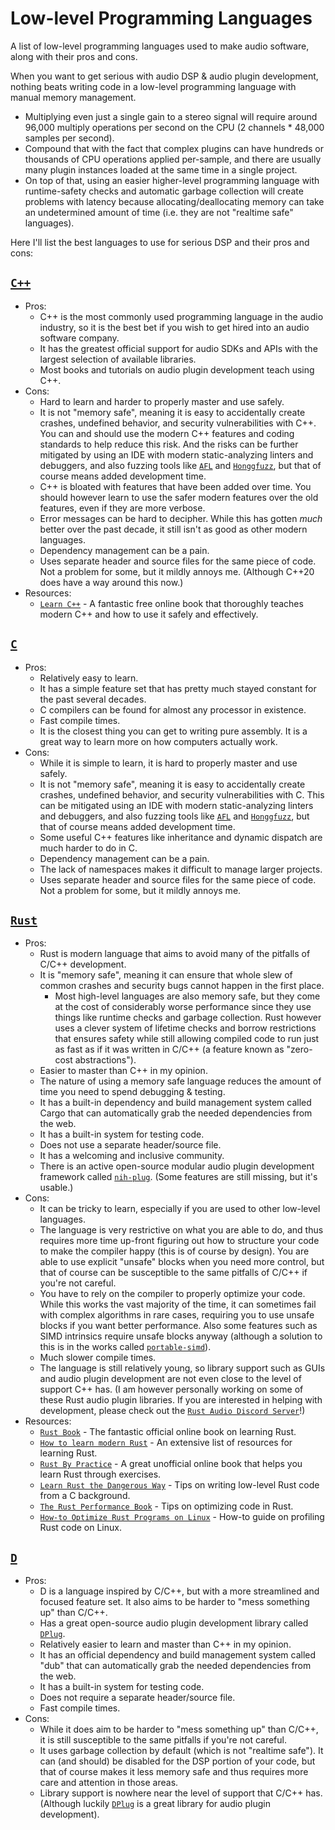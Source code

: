 # Low-level Programming Languages
A list of low-level programming languages used to make audio software, along with their pros and cons.

When you want to get serious with audio DSP & audio plugin development, nothing beats writing code in a low-level programming language with manual memory management.
 - Multiplying even just a single gain to a stereo signal will require around 96,000 multiply operations per second on the CPU (2 channels * 48,000 samples per second).
 - Compound that with the fact that complex plugins can have hundreds or thousands of CPU operations applied per-sample, and there are usually many plugin instances loaded at the same time in a single project.
 - On top of that, using an easier higher-level programming language with runtime-safety checks and automatic garbage collection will create problems with latency because allocating/deallocating memory can take an undetermined amount of time (i.e. they are not "realtime safe" languages).

Here I'll list the best languages to use for serious DSP and their pros and cons:
## [`C++`]
- Pros:
  - C++ is the most commonly used programming language in the audio industry, so it is the best bet if you wish to get hired into an audio software company.
  - It has the greatest official support for audio SDKs and APIs with the largest selection of available libraries.
  - Most books and tutorials on audio plugin development teach using C++.
- Cons:
  - Hard to learn and harder to properly master and use safely.
  - It is not "memory safe", meaning it is easy to accidentally create crashes, undefined behavior, and security vulnerabilities with C++. You can and should use the modern C++ features and coding standards to help reduce this risk. And the risks can be further mitigated by using an IDE with modern static-analyzing linters and debuggers, and also fuzzing tools like [`AFL`] and [`Honggfuzz`], but that of course means added development time.
  - C++ is bloated with features that have been added over time. You should however learn to use the safer modern features over the old features, even if they are more verbose.
  - Error messages can be hard to decipher. While this has gotten *much* better over the past decade, it still isn't as good as other modern languages.
  - Dependency management can be a pain.
  - Uses separate header and source files for the same piece of code. Not a problem for some, but it mildly annoys me. (Although C++20 does have a way around this now.)
- Resources:
  - [`Learn C++`] - A fantastic free online book that thoroughly teaches modern C++ and how to use it safely and effectively.

## [`C`]
- Pros:
  - Relatively easy to learn.
  - It has a simple feature set that has pretty much stayed constant for the past several decades.
  - C compilers can be found for almost any processor in existence.
  - Fast compile times.
  - It is the closest thing you can get to writing pure assembly. It is a great way to learn more on how computers actually work.
- Cons:
  - While it is simple to learn, it is hard to properly master and use safely.
  - It is not "memory safe", meaning it is easy to accidentally create crashes, undefined behavior, and security vulnerabilities with C. This can be mitigated using an IDE with modern static-analyzing linters and debuggers, and also fuzzing tools like [`AFL`] and [`Honggfuzz`], but that of course means added development time.
  - Some useful C++ features like inheritance and dynamic dispatch are much harder to do in C.
  - Dependency management can be a pain.
  - The lack of namespaces makes it difficult to manage larger projects.
  - Uses separate header and source files for the same piece of code. Not a problem for some, but it mildly annoys me.

## [`Rust`]
- Pros:
  - Rust is modern language that aims to avoid many of the pitfalls of C/C++ development.
  - It is "memory safe", meaning it can ensure that whole slew of common crashes and security bugs cannot happen in the first place.
    - Most high-level languages are also memory safe, but they come at the cost of considerably worse performance since they use things like runtime checks and garbage collection. Rust however uses a clever system of lifetime checks and borrow restrictions that ensures safety while still allowing compiled code to run just as fast as if it was written in C/C++ (a feature known as "zero-cost abstractions").
  - Easier to master than C++ in my opinion.
  - The nature of using a memory safe language reduces the amount of time you need to spend debugging & testing.
  - It has a built-in dependency and build management system called Cargo that can automatically grab the needed dependencies from the web.
  - It has a built-in system for testing code.
  - Does not use a separate header/source file.
  - It has a welcoming and inclusive community.
  - There is an active open-source modular audio plugin development framework called [`nih-plug`]. (Some features are still missing, but it's usable.)
- Cons:
  - It can be tricky to learn, especially if you are used to other low-level languages.
  - The language is very restrictive on what you are able to do, and thus requires more time up-front figuring out how to structure your code to make the compiler happy (this is of course by design). You are able to use explicit "unsafe" blocks when you need more control, but that of course can be susceptible to the same pitfalls of C/C++ if you're not careful.
  - You have to rely on the compiler to properly optimize your code. While this works the vast majority of the time, it can sometimes fail with complex algorithms in rare cases, requiring you to use unsafe blocks if you want better performance. Also some features such as SIMD intrinsics require unsafe blocks anyway (although a solution to this is in the works called [`portable-simd`]).
  - Much slower compile times.
  - The language is still relatively young, so library support such as GUIs and audio plugin development are not even close to the level of support C++ has. (I am however personally working on some of these Rust audio plugin libraries. If you are interested in helping with development, please check out the [`Rust Audio Discord Server`]!)
- Resources:
  - [`Rust Book`] - The fantastic official online book on learning Rust.
  - [`How to learn modern Rust`] - An extensive list of resources for learning Rust.
  - [`Rust By Practice`] - A great unofficial online book that helps you learn Rust through exercises.
  - [`Learn Rust the Dangerous Way`] - Tips on writing low-level Rust code from a C background.
  - [`The Rust Performance Book`] - Tips on optimizing code in Rust.
  - [`How-to Optimize Rust Programs on Linux`] - How-to guide on profiling Rust code on Linux.

## [`D`]
- Pros:
  - D is a language inspired by C/C++, but with a more streamlined and focused feature set. It also aims to be harder to "mess something up" than C/C++.
  - Has a great open-source audio plugin development library called [`DPlug`].
  - Relatively easier to learn and master than C++ in my opinion.
  - It has an official dependency and build management system called "dub" that can automatically grab the needed dependencies from the web.
  - It has a built-in system for testing code.
  - Does not require a separate header/source file.
  - Fast compile times.
- Cons:
  - While it does aim to be harder to "mess something up" than C/C++, it is still susceptible to the same pitfalls if you're not careful.
  - It uses garbage collection by default (which is not "realtime safe"). It can (and should) be disabled for the DSP portion of your code, but that of course makes it less memory safe and thus requires more care and attention in those areas.
  - Library support is nowhere near the level of support that C/C++ has. (Although luckily [`DPlug`] is a great library for audio plugin development).

[`C++`]: https://en.wikipedia.org/wiki/C%2B%2B
[`AFL`]: https://github.com/google/AFL
[`Honggfuzz`]: https://github.com/google/honggfuzz
[`Learn C++`]: https://www.learncpp.com/

[`C`]: https://en.wikipedia.org/wiki/C_(programming_language)

[`Rust`]: https://www.rust-lang.org/
[`Rust Audio Discord Server`]: https://discord.gg/Qs2Zwtf9Gf
[`nih-plug`]: https://github.com/robbert-vdh/nih-plug
[`portable-simd`]: https://github.com/rust-lang/portable-simd
[`Rust Book`]: https://doc.rust-lang.org/stable/book/
[`How to learn modern Rust`]: https://github.com/joaocarvalhoopen/How_to_learn_modern_Rust
[`Rust By Practice`]: https://practice.rs/why-exercise.html
[`Learn Rust the Dangerous Way`]: http://cliffle.com/p/dangerust/
[`The Rust Performance Book`]: https://nnethercote.github.io/perf-book/title-page.html
[`How-to Optimize Rust Programs on Linux`]: http://www.codeofview.com/fix-rs/2017/01/24/how-to-optimize-rust-programs-on-linux/

[`D`]: https://dlang.org/
[`Dplug`]: https://github.com/AuburnSounds/Dplug
